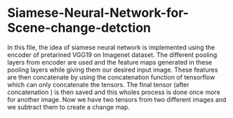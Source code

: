 # Siamese-Neural-Network-for-Scene-change-detction
In this file, the idea of siamese neural network is implemented using the encoder of  pretarined VGG19 on Imagenet dataset. The different pooling layers from encoder are used and the feature maps generated in these pooling layers while giving them our desired input image. These features are then concatenate by using the concatenation function of tensorflow which can only concatenate the tensors. The final tensor (after concatenation ) is then saved and this wholes process is done once more for another image. Now we have two tensors from two different images and we subtract them to create a change map.
